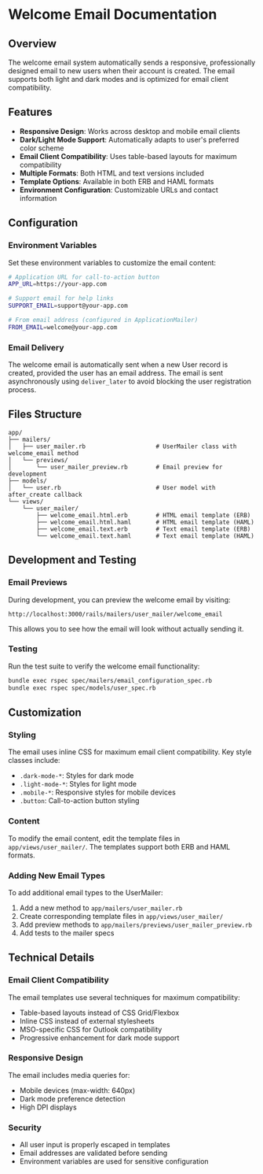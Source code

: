 # Welcome Email Documentation

## Overview

The welcome email system automatically sends a responsive, professionally designed email to new users when their account is created. The email supports both light and dark modes and is optimized for email client compatibility.

## Features

- **Responsive Design**: Works across desktop and mobile email clients
- **Dark/Light Mode Support**: Automatically adapts to user's preferred color scheme
- **Email Client Compatibility**: Uses table-based layouts for maximum compatibility
- **Multiple Formats**: Both HTML and text versions included
- **Template Options**: Available in both ERB and HAML formats
- **Environment Configuration**: Customizable URLs and contact information

## Configuration

### Environment Variables

Set these environment variables to customize the email content:

```bash
# Application URL for call-to-action button
APP_URL=https://your-app.com

# Support email for help links
SUPPORT_EMAIL=support@your-app.com

# From email address (configured in ApplicationMailer)
FROM_EMAIL=welcome@your-app.com
```

### Email Delivery

The welcome email is automatically sent when a new User record is created, provided the user has an email address. The email is sent asynchronously using `deliver_later` to avoid blocking the user registration process.

## Files Structure

```
app/
├── mailers/
│   ├── user_mailer.rb                    # UserMailer class with welcome_email method
│   └── previews/
│       └── user_mailer_preview.rb        # Email preview for development
├── models/
│   └── user.rb                           # User model with after_create callback
└── views/
    └── user_mailer/
        ├── welcome_email.html.erb        # HTML email template (ERB)
        ├── welcome_email.html.haml       # HTML email template (HAML)
        ├── welcome_email.text.erb        # Text email template (ERB)
        └── welcome_email.text.haml       # Text email template (HAML)
```

## Development and Testing

### Email Previews

During development, you can preview the welcome email by visiting:
```
http://localhost:3000/rails/mailers/user_mailer/welcome_email
```

This allows you to see how the email will look without actually sending it.

### Testing

Run the test suite to verify the welcome email functionality:

```bash
bundle exec rspec spec/mailers/email_configuration_spec.rb
bundle exec rspec spec/models/user_spec.rb
```

## Customization

### Styling

The email uses inline CSS for maximum email client compatibility. Key style classes include:

- `.dark-mode-*`: Styles for dark mode
- `.light-mode-*`: Styles for light mode  
- `.mobile-*`: Responsive styles for mobile devices
- `.button`: Call-to-action button styling

### Content

To modify the email content, edit the template files in `app/views/user_mailer/`. The templates support both ERB and HAML formats.

### Adding New Email Types

To add additional email types to the UserMailer:

1. Add a new method to `app/mailers/user_mailer.rb`
2. Create corresponding template files in `app/views/user_mailer/`
3. Add preview methods to `app/mailers/previews/user_mailer_preview.rb`
4. Add tests to the mailer specs

## Technical Details

### Email Client Compatibility

The email templates use several techniques for maximum compatibility:

- Table-based layouts instead of CSS Grid/Flexbox
- Inline CSS instead of external stylesheets
- MSO-specific CSS for Outlook compatibility
- Progressive enhancement for dark mode support

### Responsive Design

The email includes media queries for:

- Mobile devices (max-width: 640px)
- Dark mode preference detection
- High DPI displays

### Security

- All user input is properly escaped in templates
- Email addresses are validated before sending
- Environment variables are used for sensitive configuration